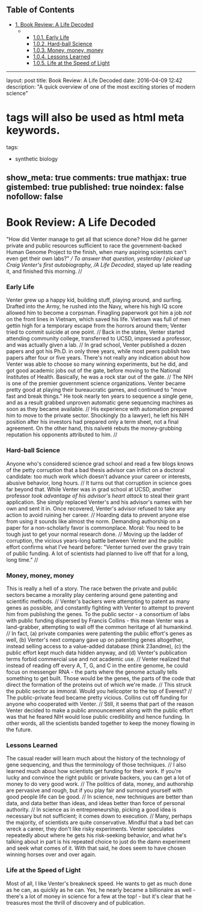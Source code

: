 <div id="table-of-contents">
<h2>Table of Contents</h2>
<div id="text-table-of-contents">
<ul>
<li><a href="#orgheadline6">1. Book Review: A Life Decoded</a>
<ul>
<li>
<ul>
<li><a href="#orgheadline1">1.0.1. Early Life</a></li>
<li><a href="#orgheadline2">1.0.2. Hard-ball Science</a></li>
<li><a href="#orgheadline3">1.0.3. Money, money, money</a></li>
<li><a href="#orgheadline4">1.0.4. Lessons Learned</a></li>
<li><a href="#orgheadline5">1.0.5. Life at the Speed of Light</a></li>
</ul>
</li>
</ul>
</li>
</ul>
</div>
</div>

---
layout: post
title: Book Review: A Life Decoded
date: 2016-04-09 12:42
description: "A quick overview of one of the most exciting stories of modern science"
# tags will also be used as html meta keywords.
tags:
  - synthetic biology

show_meta: true
comments: true
mathjax: true
gistembed: true
published: true
noindex: false
nofollow: false
---

# Book Review: A Life Decoded<a id="orgheadline6"></a>

"How did Venter manage to get all that science done? How did he garner private and public
resources sufficient to race the government-backed Human Genome Project to the finish,
when many aspiring scientsts can't even get their own labs?"
*/
To answer that question, yesterday I picked up Craig Venter's first autobiography, /A Life Decoded*,
stayed up late reading it, and finished this morning.
//

### Early Life<a id="orgheadline1"></a>

Venter grew up a happy kid, building stuff, playing around, and surfing.
Drafted into the Army, he rushed into the Navy, where his high IQ score allowed him 
to become a corpsman. Finagling paperwork got him a job *not* on the front lines in Vietnam,
which saved his life. Vietnam was full of men gettin high for a temporary escape from
the horrors around them; Venter tried to commit suicide at one point.
//
Back in the states, Venter started attending community college, transferred to UCSD,
impressed a professor, and was actually given a lab. 
//
In grad school, Venter published a dozen papers and got his Ph.D. in only three years,
while most peers publish two papers after four or five years. There's not really any indication about how
Venter was able to choose so many winning experiments, but he did, and got good academic jobs out of the gate,
before moving to the National Institutes of Health. Basically, he was a rock star out of the gate.
//
The NIH is one of the premier government science organizations. Venter became pretty good at playing their bureaucratic games,
and continued to "move fast and break things." He took nearly ten years to sequence a single gene,
and as a result grabbed unproven automatic gene sequencing machines as soon as they became available.
//
His experience with automation prepared him to move to the private sector. Shockingly (to a lawyer), he
left his NIH position after his investors had prepared only a term sheet, not a final agreement.
On the other hand, this naïveté rebuts the money-grubbing reputation his opponents attributed to him.
//

### Hard-ball Science<a id="orgheadline2"></a>

Anyone who's considered science grad school and read a few blogs knows of the petty corruption that a
bad thesis advisor can inflict on a doctoral candidate: too much work which doesn't advance your career
or interests, abusive behavior, long hours.
//
It turns out that corruption in science goes far beyond that. While Venter was in grad school at UCSD,
another professor *took advantage of his advisor's heart attack* to steal their grant application.
She simply replaced Venter's and his advisor's names with her own and sent it in.
Once recovered, Venter's advisor refused to take any action to avoid ruining her career.
//
Hoarding data to prevent anyone else from using it sounds like almost the norm.
Demanding authorship on a paper for a non-scholarly favor is commonplace.
Moral: You need to be tough just to get your normal research done.
//
Moving up the ladder of corruption, the vicious years-long battle between Venter and the public effort
confirms what I've heard before: "Venter turned over the gravy train of public funding. A lot of scientists
had planned to live off that for a long, long time."
//

### Money, money, money<a id="orgheadline3"></a>

This is really a hell of a story. The race betwen the private and public sectors
became a morality play centering around gene patenting and scientific methods.
//
Venter's backers were attempting to patent as many genes as possible,
and constantly fighting with Venter to attempt to prevent him from publishing the genes.
To the public sector - a consortium of labs with public funding dispersed by Francis Collins -
this mean Venter was a land-grabber, attempting to wall off the common heritage of all humankind.
//
In fact, (a) private companies were patenting the public effort's genes as well,
(b) Venter's next company gave up on patenting genes altogether, instead selling
access to a value-added database (think 23andme), (c) the public effort kept much data hidden anyway,
and (d) Venter's publication terms forbid commercial use and not academic use.
//
Venter realized that instead of reading off every A, T, G, and C in the entire genome,
he could focus on messenger RNA - the parts where the genome actually tells something
to get built. Those would be the genes, the parts of the code that direct the formation
of the proteins out of which we're made.
//
This struck the public sector as immoral. Would you helicopter to the top of Everest?
//
The public-private feud became pretty vicious. Collins cut off funding for anyone
who cooperated with Venter.
//
Still, it seems that part of the reason Venter decided to make a public announcement
along with the public effort was that he feared NIH would lose public credibility and hence funding.
In other words, all the scientists banded together to keep the money flowing in the future.

### Lessons Learned<a id="orgheadline4"></a>

The casual reader will learn much about the history of the technology of gene sequencing,
and thus the terminology of those techniques.
//
I also learned much about how scientists get funding for their work. If you're lucky and convince the right public
or private backers, you can get a lot of money to do very good work.
//
The politics of data, money, and authorship are pervasive and rough, but if you play fair
and surround yourself with good people life can be good.
//
In science, new techniques are better than data, and data better than ideas, and ideas better than force of personal authority.
//
In science as in entrepreneurship, picking a good idea is necessary but not sufficient; it comes down to execution.
//
Many, perhaps the majority, of scientists are quite conservative. Mindful that a bad bet can wreck a career, they don't
like risky experiments. Venter speculates repeatedly about where he gets his risk-seeking behavior,
and what he's talking about in part is his repeated choice to just do the damn experiment and seek what comes of it.
With that said, he does seem to have chosen winning horses over and over again.

### Life at the Speed of Light<a id="orgheadline5"></a>

Most of all, I like Venter's breakneck speed. He wants to get as much done as he can, as quickly as he can.
Yes, he nearly became a billionaire as well - there's a lot of money in science for a few at the top! - but
it's clear that he treasures most the thrill of discovery and of publication.
